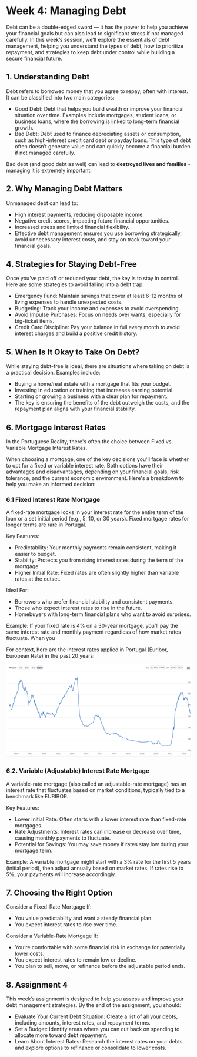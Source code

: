 # Week 4: Managing Debt

Debt can be a double-edged sword — it has the power to help you achieve your financial goals but can also lead to significant stress if not managed carefully. In this week’s session, we’ll explore the essentials of debt management, helping you understand the types of debt, how to prioritize repayment, and strategies to keep debt under control while building a secure financial future.

## 1. Understanding Debt
Debt refers to borrowed money that you agree to repay, often with interest. It can be classified into two main categories:

- Good Debt: Debt that helps you build wealth or improve your financial situation over time. Examples include mortgages, student loans, or business loans, where the borrowing is linked to long-term financial growth.
- Bad Debt: Debt used to finance depreciating assets or consumption, such as high-interest credit card debt or payday loans. This type of debt often doesn’t generate value and can quickly become a financial burden if not managed carefully.

Bad debt (and good debt as well) can lead to **destroyed lives and families** - managing it is extremely important.

## 2. Why Managing Debt Matters
Unmanaged debt can lead to:

- High interest payments, reducing disposable income.
- Negative credit scores, impacting future financial opportunities.
- Increased stress and limited financial flexibility.
- Effective debt management ensures you use borrowing strategically, avoid unnecessary interest costs, and stay on track toward your financial goals.

## 4. Strategies for Staying Debt-Free
Once you’ve paid off or reduced your debt, the key is to stay in control. Here are some strategies to avoid falling into a debt trap:

- Emergency Fund: Maintain savings that cover at least 6-12 months of living expenses to handle unexpected costs.
- Budgeting: Track your income and expenses to avoid overspending.
- Avoid Impulse Purchases: Focus on needs over wants, especially for big-ticket items.
- Credit Card Discipline: Pay your balance in full every month to avoid interest charges and build a positive credit history.

## 5. When Is It Okay to Take On Debt?
While staying debt-free is ideal, there are situations where taking on debt is a practical decision. Examples include:

- Buying a home/real estate with a mortgage that fits your budget.
- Investing in education or training that increases earning potential.
- Starting or growing a business with a clear plan for repayment.
- The key is ensuring the benefits of the debt outweigh the costs, and the repayment plan aligns with your financial stability.

## 6. Mortgage Interest Rates

In the Portuguese Reality, there's often the choice between Fixed vs. Variable Mortgage Interest Rates.

When choosing a mortgage, one of the key decisions you'll face is whether to opt for a fixed or variable interest rate. Both options have their advantages and disadvantages, depending on your financial goals, risk tolerance, and the current economic environment. Here's a breakdown to help you make an informed decision:

### 6.1 Fixed Interest Rate Mortgage
A fixed-rate mortgage locks in your interest rate for the entire term of the loan or a set initial period (e.g., 5, 10, or 30 years). Fixed mortgage rates for longer terms are rare in Portugal.

Key Features:
- Predictability: Your monthly payments remain consistent, making it easier to budget.
- Stability: Protects you from rising interest rates during the term of the mortgage.
- Higher Initial Rate: Fixed rates are often slightly higher than variable rates at the outset.

Ideal For:
- Borrowers who prefer financial stability and consistent payments.
- Those who expect interest rates to rise in the future.
- Homebuyers with long-term financial plans who want to avoid surprises.

Example:
If your fixed rate is 4% on a 30-year mortgage, you’ll pay the same interest rate and monthly payment regardless of how market rates fluctuate.
When you 

For context, here are the interest rates applied in Portugal (Euribor, European Rate) in the past 20 years: 

![alt text](image.png)

### 6.2. Variable (Adjustable) Interest Rate Mortgage
A variable-rate mortgage (also called an adjustable-rate mortgage) has an interest rate that fluctuates based on market conditions, typically tied to a benchmark like EURIBOR.

Key Features:
- Lower Initial Rate: Often starts with a lower interest rate than fixed-rate mortgages.
- Rate Adjustments: Interest rates can increase or decrease over time, causing monthly payments to fluctuate.
- Potential for Savings: You may save money if rates stay low during your mortgage term.

Example:
A variable mortgage might start with a 3% rate for the first 5 years (initial period), then adjust annually based on market rates. If rates rise to 5%, your payments will increase accordingly.

## 7. Choosing the Right Option
Consider a Fixed-Rate Mortgage If:
- You value predictability and want a steady financial plan.
- You expect interest rates to rise over time.

Consider a Variable-Rate Mortgage If:
- You’re comfortable with some financial risk in exchange for potentially lower costs.
- You expect interest rates to remain low or decline.
- You plan to sell, move, or refinance before the adjustable period ends.

## 8. Assignment 4
This week’s assignment is designed to help you assess and improve your debt management strategies. By the end of the assignment, you should:

- Evaluate Your Current Debt Situation: Create a list of all your debts, including amounts, interest rates, and repayment terms.
- Set a Budget: Identify areas where you can cut back on spending to allocate more toward debt repayment.
- Learn About Interest Rates: Research the interest rates on your debts and explore options to refinance or consolidate to lower costs.
